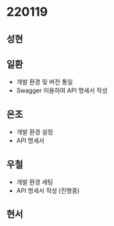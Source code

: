 # 220119

## 성현

## 일환

- 개발 환경 및 버전 통일
- Swagger 이용하여 API 명세서 작성

## 은조

- 개발 환경 설정
- API 명세서

## 우철

- 개발 환경 세팅
- API 명세서 작성 (진행중)

## 현서
